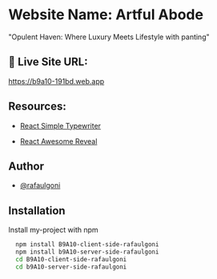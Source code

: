 
# Website Name: Artful Abode

"Opulent Haven: Where Luxury Meets Lifestyle with panting"






## 🔗 Live Site URL:
 https://b9a10-191bd.web.app

## Resources:

- [React Simple Typewriter](https://www.npmjs.com/package/react-simple-typewriter)

- [React Awesome Reveal](https://www.npmjs.com/package/react-awesome-reveal)


## Author

- [@rafaulgoni](https://github.com/rafaulgoni)


## Installation

Install my-project with npm

```bash
  npm install B9A10-client-side-rafaulgoni
  npm install b9A10-server-side-rafaulgoni
  cd B9A10-client-side-rafaulgoni
  cd b9A10-server-side-rafaulgoni
```
    